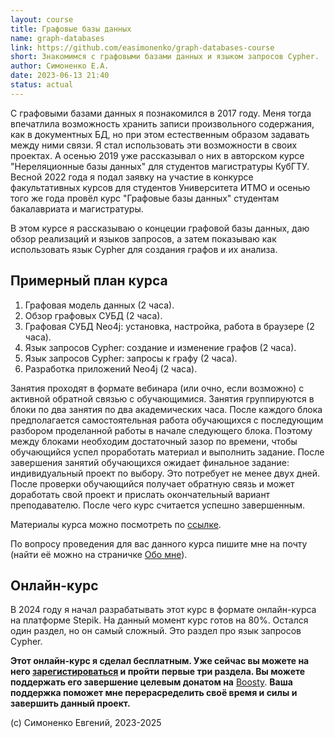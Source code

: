 ```yaml
---
layout: course
title: Графовые базы данных
name: graph-databases
link: https://github.com/easimonenko/graph-databases-course
short: Знакомимся с графовыми базами данных и языком запросов Cypher.
author: Симоненко Е.А.
date: 2023-06-13 21:40
status: actual
---
```


С графовыми базами данных я познакомился в 2017 году. Меня тогда впечатлила
возможность хранить записи произвольного содержания, как в документных БД, но
при этом естественным образом задавать между ними связи. Я стал использовать эти
возможности в своих проектах. А осенью 2019 уже рассказывал о них в авторском
курсе "Нереляционные базы данных" для студентов магистратуры КубГТУ. Весной 2022
года я подал заявку на участие в конкурсе факультативных курсов для студентов
Университета ИТМО и осенью того же года провёл курс "Графовые базы данных"
студентам бакалавриата и магистратуры.

В этом курсе я рассказываю о концеции графовой базы данных, даю обзор реализаций
и языков запросов, а затем показываю как использовать язык Cypher для создания
графов и их анализа.

## Примерный план курса

1. Графовая модель данных (2 часа).
2. Обзор графовых СУБД (2 часа).
3. Графовая СУБД Neo4j: установка, настройка, работа в браузере (2 часа).
4. Язык запросов Cypher: создание и изменение графов (2 часа).
5. Язык запросов Cypher: запросы к графу (2 часа).
6. Разработка приложений Neo4j (2 часа).

Занятия проходят в формате вебинара (или очно, если возможно) с активной
обратной связью с обучающимися. Занятия группируются в блоки по два занятия
по два академических часа. После каждого блока предполагается самостоятельная
работа обучающихся с последующим разбором проделанной работы в начале следующего
блока. Поэтому между блоками необходим достаточный зазор по времени, чтобы
обучающийся успел проработать материал и выполнить задание. После завершения
занятий обучающихся ожидает финальное задание: индивидуальный проект по выбору.
Это потребует не менее двух дней. После проверки обучающийся получает
обратную связь и может доработать свой проект и прислать окончательный вариант
преподавателю. После чего курс считается успешно завершенным.

Материалы курса можно посмотреть по [ссылке]({{page.link}}).

По вопросу проведения для вас данного курса пишите мне на почту (найти её можно
на страничке [Обо мне](/about)).

## Онлайн-курс

В 2024 году я начал разрабатывать этот курс в формате онлайн-курса на платформе
Stepik. На данный момент курс готов на 80%. Остался один раздел, но он самый
сложный. Это раздел про язык запросов Cypher.

**Этот онлайн-курс я сделал бесплатным. Уже сейчас вы можете на него [зарегистироваться](https://stepik.org/course/206531) и пройти первые три раздела. Вы можете поддержать его завершение целевым донатом на** [Boosty](https://boosty.to/scitech-enthusiast/single-payment/donation/678966/target?share=target_link). **Ваша поддержка поможет мне перерасределить своё время и силы и завершить данный проект.**

(c) Симоненко Евгений, 2023-2025
